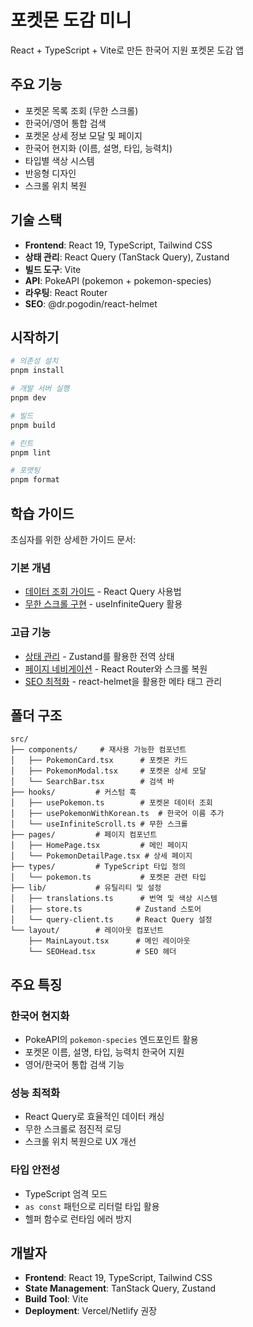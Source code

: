 # 포켓몬 도감 미니

React + TypeScript + Vite로 만든 한국어 지원 포켓몬 도감 앱

## 주요 기능

- 포켓몬 목록 조회 (무한 스크롤)
- 한국어/영어 통합 검색
- 포켓몬 상세 정보 모달 및 페이지
- 한국어 현지화 (이름, 설명, 타입, 능력치)
- 타입별 색상 시스템
- 반응형 디자인
- 스크롤 위치 복원

## 기술 스택

- **Frontend**: React 19, TypeScript, Tailwind CSS
- **상태 관리**: React Query (TanStack Query), Zustand
- **빌드 도구**: Vite
- **API**: PokeAPI (pokemon + pokemon-species)
- **라우팅**: React Router
- **SEO**: @dr.pogodin/react-helmet

## 시작하기

```bash
# 의존성 설치
pnpm install

# 개발 서버 실행
pnpm dev

# 빌드
pnpm build

# 린트
pnpm lint

# 포맷팅
pnpm format
```

## 학습 가이드

초심자를 위한 상세한 가이드 문서:

### 기본 개념
- [데이터 조회 가이드](./docs/data-fetching.md) - React Query 사용법
- [무한 스크롤 구현](./docs/infinite-scroll.md) - useInfiniteQuery 활용

### 고급 기능
- [상태 관리](./docs/zustand-beginner-guide.md) - Zustand를 활용한 전역 상태
- [페이지 네비게이션](./docs/page-navigation-guide.md) - React Router와 스크롤 복원
- [SEO 최적화](./docs/seo-guide.md) - react-helmet을 활용한 메타 태그 관리

## 폴더 구조

```
src/
├── components/     # 재사용 가능한 컴포넌트
│   ├── PokemonCard.tsx      # 포켓몬 카드
│   ├── PokemonModal.tsx     # 포켓몬 상세 모달
│   └── SearchBar.tsx        # 검색 바
├── hooks/         # 커스텀 훅
│   ├── usePokemon.ts        # 포켓몬 데이터 조회
│   ├── usePokemonWithKorean.ts  # 한국어 이름 추가
│   └── useInfiniteScroll.ts # 무한 스크롤
├── pages/         # 페이지 컴포넌트
│   ├── HomePage.tsx         # 메인 페이지
│   └── PokemonDetailPage.tsx # 상세 페이지
├── types/         # TypeScript 타입 정의
│   └── pokemon.ts           # 포켓몬 관련 타입
├── lib/           # 유틸리티 및 설정
│   ├── translations.ts      # 번역 및 색상 시스템
│   ├── store.ts            # Zustand 스토어
│   └── query-client.ts     # React Query 설정
└── layout/        # 레이아웃 컴포넌트
    ├── MainLayout.tsx      # 메인 레이아웃
    └── SEOHead.tsx         # SEO 헤더
```

## 주요 특징

### 한국어 현지화
- PokeAPI의 `pokemon-species` 엔드포인트 활용
- 포켓몬 이름, 설명, 타입, 능력치 한국어 지원
- 영어/한국어 통합 검색 기능

### 성능 최적화
- React Query로 효율적인 데이터 캐싱
- 무한 스크롤로 점진적 로딩
- 스크롤 위치 복원으로 UX 개선

### 타입 안전성
- TypeScript 엄격 모드
- `as const` 패턴으로 리터럴 타입 활용
- 헬퍼 함수로 런타임 에러 방지

## 개발자

- **Frontend**: React 19, TypeScript, Tailwind CSS
- **State Management**: TanStack Query, Zustand
- **Build Tool**: Vite
- **Deployment**: Vercel/Netlify 권장
